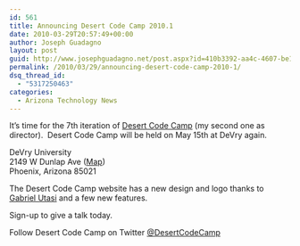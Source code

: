 ```yaml
---
id: 561
title: Announcing Desert Code Camp 2010.1
date: 2010-03-29T20:57:49+00:00
author: Joseph Guadagno
layout: post
guid: http://www.josephguadagno.net/post.aspx?id=410b3392-aa4c-4607-be1f-c17064a4e128
permalink: /2010/03/29/announcing-desert-code-camp-2010-1/
dsq_thread_id:
  - "5317250463"
categories:
  - Arizona Technology News
---
```

<p>It’s time for the 7th iteration of <a href="http://www.desertcodecamp.com" target="_blank">Desert Code Camp</a> (my second one as director).&#160; Desert Code Camp will be held on May 15th at DeVry again. </p>  <p>DeVry University   <br />2149 W Dunlap Ave (<a href="http://www.desertcodecamp.com/Map.aspx">Map</a>)    <br />Phoenix, Arizona 85021</p>  <p>The Desert Code Camp website has a new design and logo thanks to <a href="http://gabrielutasi.com/" target="_blank">Gabriel Utasi</a> and a few new features.</p>  <p>Sign-up to give a talk today.</p>  <p>Follow Desert Code Camp on Twitter <a href="http://twitter.com/DesertCodeCamp" target="_blank">@DesertCodeCamp</a></p>